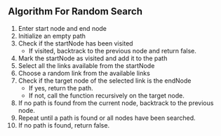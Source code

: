 ##  Algorithm For Random Search
<ol>
<li>Enter start node and end node</li>
<li>Initialize an empty path</li>
<li>Check if the startNode has been visited
<ul><li>If visited, backtrack to the previous node and return false.</li></ul>
<li>Mark the startNode as visited and add it to the path </li>
<li>Select all the links available from the startNode</li>
<li>Choose a random link from the available links</li>
<li>Check if the target node of the selected link is the endNode
<ul>
    <li>If yes, return the path.</li>
    <li>If not, call the function recursively on the target node.</li>
</ul></li>    
<li>If no path is found from the current node, backtrack to the previous node.
<li>Repeat until a path is found or all nodes have been searched.
<li>If no path is found, return false.
</ol>